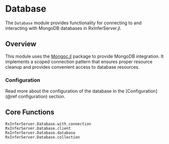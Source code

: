 # Database

The `Database` module provides functionality for connecting to and interacting with MongoDB databases in RxInferServer.jl.

## Overview

This module uses the [Mongoc.jl](https://github.com/felipenoris/Mongoc.jl) package to provide MongoDB integration. It implements a scoped connection pattern that ensures proper resource cleanup and provides convenient access to database resources.

### Configuration

Read more about the configuration of the database in the [Configuration](@ref configuration) section.

## Core Functions

```@docs
RxInferServer.Database.with_connection
RxInferServer.Database.client
RxInferServer.Database.database
RxInferServer.Database.collection
```
